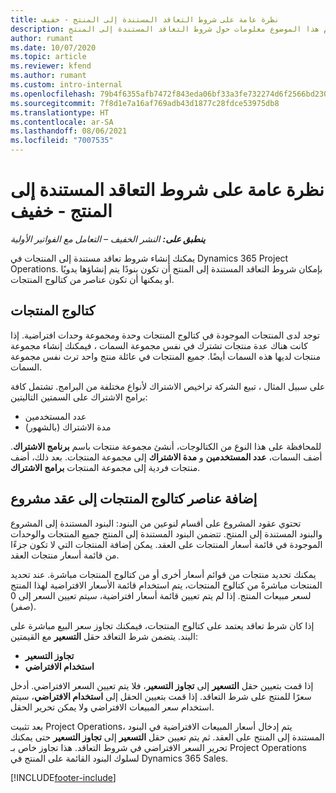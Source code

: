 ```yaml
---
title: نظرة عامة على شروط التعاقد المستندة إلى المنتج - خفيف
description: يقدم هذا الموضوع معلومات حول شروط التعاقد المستندة إلى المنتج.
author: rumant
ms.date: 10/07/2020
ms.topic: article
ms.reviewer: kfend
ms.author: rumant
ms.custom: intro-internal
ms.openlocfilehash: 79b4f6355afb7472f843eda06bf33a3fe732274d6f2566bd23000aa11cbfdce1
ms.sourcegitcommit: 7f8d1e7a16af769adb43d1877c28fdce53975db8
ms.translationtype: HT
ms.contentlocale: ar-SA
ms.lasthandoff: 08/06/2021
ms.locfileid: "7007535"
---
```

# <a name="product-based-contract-lines-overview---lite"></a>نظرة عامة على شروط التعاقد المستندة إلى المنتج - خفيف

_**ينطبق على:** النشر الخفيف – التعامل مع الفواتير الأولية_

يمكنك إنشاء شروط تعاقد مستندة إلى المنتجات في Dynamics 365 Project Operations. بإمكان شروط التعاقد المستندة إلى المنتج أن تكون بنودًا يتم إنشاؤها يدويًا أو يمكنها أن تكون عناصر من كتالوج المنتجات.

## <a name="product-catalog"></a>كتالوج المنتجات

توجد لدى المنتجات الموجودة في كتالوج المنتجات وحدة ومجموعة وحدات افتراضية. إذا كانت هناك عدة منتجات تشترك في نفس مجموعة السمات ، فيمكنك إنشاء مجموعة منتجات لديها هذه السمات أيضًا. جميع المنتجات في عائلة منتج واحد ترث نفس مجموعة السمات.

على سبيل المثال ، تبيع الشركة تراخيص الاشتراك لأنواع مختلفة من البرامج. تشتمل كافة برامج الاشتراك على السمتين التاليتين:

- عدد المستخدمين
- مدة الاشتراك (بالشهور)

للمحافظة على هذا النوع من الكتالوجات، أنشئ مجموعة منتجات باسم **برنامج الاشتراك**. أضف السمات، **عدد المستخدمين** و **مدة الاشتراك** إلى مجموعة المنتجات. بعد ذلك، أضف منتجات فردية إلى مجموعة المنتجات **برامج الاشتراك**.

## <a name="add-product-catalog-items-to-a-project-contract"></a>إضافة عناصر كتالوج المنتجات إلى عقد مشروع

تحتوي عقود المشروع على أقسام لنوعين من البنود: البنود المستندة إلى المشروع والبنود المستندة إلى المنتج. تتضمن البنود المستندة إلى المنتج جميع المنتجات والوحدات الموجودة في قائمة أسعار المنتجات على العقد. يمكن إضافة المنتجات التي لا تكون جزءًا من قائمة أسعار منتجات العقد.

يمكنك تحديد منتجات من قوائم أسعار أخرى أو من كتالوج المنتجات مباشرة. عند تحديد المنتجات مباشرةً من كتالوج المنتجات، يتم استخدام قائمة الأسعار الافتراضية لهذا المنتج لسعر مبيعات المنتج. إذا لم يتم تعيين قائمة أسعار افتراضية، سيتم تعيين السعر إلى 0 (صفر).

إذا كان شرط تعاقد يعتمد على كتالوج المنتجات، فيمكنك تجاوز سعر البيع مباشرة على البند. يتضمن شرط التعاقد حقل **التسعير** مع القيمتين:

- **تجاوز التسعير**
- **استخدام الافتراضي**

إذا قمت بتعيين حقل **التسعير** إلى **تجاوز التسعير**، فلا يتم تعيين السعر الافتراضي. أدخل سعرًا للمنتج على شرط التعاقد. إذا قمت بتعيين الحقل إلى **استخدام الافتراضي**، سيتم استخدام سعر المبيعات الافتراضي ولا يمكن تحرير الحقل.

بعد تثبيت Project Operations، يتم إدخال أسعار المبيعات الافتراضية في البنود المستندة إلى المنتج على العقد. ثم يتم تعيين حقل **التسعير** إلى **تجاوز التسعير** حتى يمكنك تحرير السعر الافتراضي في شروط التعاقد. هذا تجاوز خاص بـ Project Operations لسلوك البنود القائمة على المنتج في Dynamics 365 Sales.


[!INCLUDE[footer-include](../../includes/footer-banner.md)]